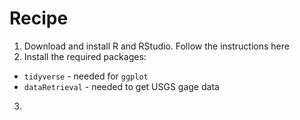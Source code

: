 # Recipe

1.  Download and install R and RStudio. Follow the instructions here
2.  Install the required packages:

-   `tidyverse` - needed for `ggplot`
-   `dataRetrieval` - needed to get USGS gage data

3.  

